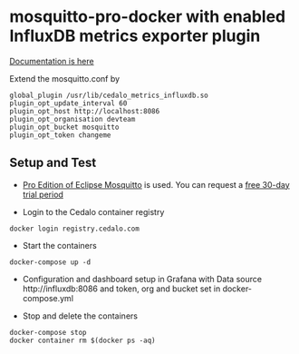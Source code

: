 # mosquitto-pro-docker with enabled InfluxDB metrics exporter plugin
[Documentation is here](https://docs.cedalo.com/mosquitto/broker/Mosquitto%20Manual/mosquitto-metrics-exporter/#influxdb-metrics-exporter)

Extend the mosquitto.conf by

```
global_plugin /usr/lib/cedalo_metrics_influxdb.so
plugin_opt_update_interval 60
plugin_opt_host http://localhost:8086
plugin_opt_organisation devteam
plugin_opt_bucket mosquitto
plugin_opt_token changeme
```

## Setup and Test

+ [Pro Edition of Eclipse Mosquitto](https://cedalo.com/mqtt-broker-pro-mosquitto/) is used. You can request a [free 30-day trial period](https://cedalo.com/mqtt-broker-pro-mosquitto/trial-signup/)

+ Login to the Cedalo container registry

```
docker login registry.cedalo.com
```

+ Start the containers 
```
docker-compose up -d
```

+ Configuration and dashboard setup in Grafana with Data source http://influxdb:8086 and token, org and bucket set in docker-compose.yml

+ Stop and delete the containers
```
docker-compose stop
docker container rm $(docker ps -aq)
```


